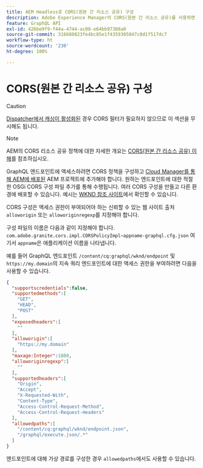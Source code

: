 ```yaml
---
title: AEM Headless로 CORS(원본 간 리소스 공유) 구성
description: Adobe Experience Manager의 CORS(원본 간 리소스 공유)를 사용하면 Headless 웹 애플리케이션에서 AEM에 대한 클라이언트측 호출을 할 수 있습니다. GraphQL 엔드포인트에 대한 액세스를 활성화하려면 CORS 구성이 필요합니다.
feature: GraphQL API
exl-id: 426be9f9-f44a-4744-ac08-e64bb97308a0
source-git-commit: 316680823fe4bc85e1f4359305047c0d1f517dc7
workflow-type: ht
source-wordcount: '230'
ht-degree: 100%

---
```


# CORS(원본 간 리소스 공유) 구성

>[!CAUTION]
>
>[Dispatcher에서 캐싱이 활성화된](/help/headless/deployment/dispatcher-caching.md) 경우 CORS 필터가 필요하지 않으므로 이 섹션을 무시해도 됩니다.

>[!NOTE]
>
>AEM의 CORS 리소스 공유 정책에 대한 자세한 개요는 [CORS(원본 간 리소스 공유) 이해](https://experienceleague.adobe.com/docs/experience-manager-learn/foundation/security/understand-cross-origin-resource-sharing.html?lang=ko-KR#understand-cross-origin-resource-sharing-(cors))를 참조하십시오.

GraphQL 엔드포인트에 액세스하려면 CORS 정책을 구성하고 [Cloud Manager를 통해 AEM에 배포된](/help/implementing/cloud-manager/deploy-code.md) AEM 프로젝트에 추가해야 합니다. 원하는 엔드포인트에 대한 적절한 OSGi CORS 구성 파일 추가를 통해 수행됩니다. 여러 CORS 구성을 만들고 다른 환경에 배포할 수 있습니다. 예시는 [WKND 참조 사이트](https://github.com/adobe/aem-guides-wknd/tree/master/ui.config/src/main/content/jcr_root/apps/wknd/osgiconfig)에서 확인할 수 있습니다.

CORS 구성은 액세스 권한이 부여되어야 하는 신뢰할 수 있는 웹 사이트 출처 `alloworigin` 또는 `alloworiginregexp`를 지정해야 합니다.

구성 파일의 이름은 다음과 같이 지정해야 합니다. `com.adobe.granite.cors.impl.CORSPolicyImpl~appname-graphql.cfg.json` 여기서 `appname`은 애플리케이션 이름을 나타냅니다.

예를 들어 GraphQL 엔드포인트 `/content/cq:graphql/wknd/endpoint` 및 `https://my.domain`의 지속 쿼리 엔드포인트에 대한 액세스 권한을 부여하려면 다음을 사용할 수 있습니다.

```json
{
  "supportscredentials":false,
  "supportedmethods":[
    "GET",
    "HEAD",
    "POST"
  ],
  "exposedheaders":[
    ""
  ],
  "alloworigin":[
    "https://my.domain"
  ],
  "maxage:Integer":1800,
  "alloworiginregexp":[
    ""
  ],
  "supportedheaders":[
    "Origin",
    "Accept",
    "X-Requested-With",
    "Content-Type",
    "Access-Control-Request-Method",
    "Access-Control-Request-Headers"
  ],
  "allowedpaths":[
    "/content/cq:graphql/wknd/endpoint.json",
    "/graphql/execute.json/.*"
  ]
}
```

엔드포인트에 대해 가상 경로를 구성한 경우 `allowedpaths`에서도 사용할 수 있습니다.
